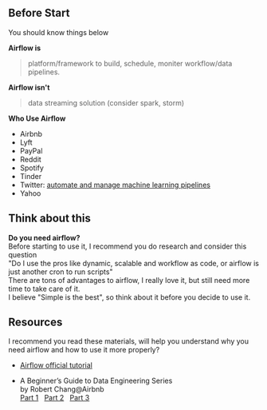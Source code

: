 Before Start
------------
You should know things below

**Airflow is**
> platform/framework to build, schedule, moniter workflow/data pipelines.

**Airflow isn't**
> data streaming solution (consider spark, storm)

**Who Use Airflow**
- Airbnb
- Lyft
- PayPal
- Reddit
- Spotify
- Tinder
- Twitter: [automate and manage machine learning pipelines](https://blog.twitter.com/engineering/en_us/topics/insights/2018/ml-workflows.html)
- Yahoo


Think about this
------------
**Do you need airflow?**
<br>
Before starting to use it, I recommend you do research and consider this question
<br>
"Do I use the pros like dynamic, scalable and workflow as code, or airflow is just another cron to run scripts"
<br>
There are tons of advantages to airflow, I really love it, but still need more time to take care of it.
<br>
I believe "Simple is the best", so think about it before you decide to use it.


Resources
------------
I recommend you read these materials, will help you understand why you need airflow and how to use it more properly?
- [Airflow official tutorial](https://airflow.apache.org/tutorial.html)

- A Beginner’s Guide to Data Engineering Series
  <br> by Robert Chang@Airbnb <br>
  [Part 1](https://medium.com/@rchang/a-beginners-guide-to-data-engineering-part-i-4227c5c457d7)
  &nbsp;
  [Part 2](https://medium.com/@rchang/a-beginners-guide-to-data-engineering-part-ii-47c4e7cbda71)
  &nbsp;
  [Part 3](https://medium.com/@rchang/a-beginners-guide-to-data-engineering-the-series-finale-2cc92ff14b0)
